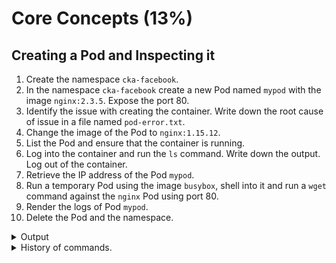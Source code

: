 # Core Concepts (13%)

## Creating a Pod and Inspecting it

1. Create the namespace `cka-facebook`.
2. In the namespace `cka-facebook` create a new Pod named `mypod` with the image `nginx:2.3.5`. Expose the port 80.
3. Identify the issue with creating the container. Write down the root cause of issue in a file named `pod-error.txt`.
4. Change the image of the Pod to `nginx:1.15.12`.
5. List the Pod and ensure that the container is running.
6. Log into the container and run the `ls` command. Write down the output. Log out of the container.
7. Retrieve the IP address of the Pod `mypod`.
8. Run a temporary Pod using the image `busybox`, shell into it and run a `wget` command against the `nginx` Pod using port 80.
9. Render the logs of Pod `mypod`.
10. Delete the Pod and the namespace.

<details><summary>Output</summary>
<p>

First, create the namespace.

```bash
$ kubectl create namespace cka-facebook
```

Next, create the Pod in the new namespace.

```bash
$ kubectl run mypod --image=nginx:2.3.5 --restart=Never --port=80 --namespace=cka-facebook
pod/mypod created
```

You will see that the image cannot be pulled as it doesn't exist with this tag.

```bash
$ kubectl get pod -n cka-facebook
NAME    READY   STATUS             RESTARTS   AGE
mypod   0/1     ImagePullBackOff   0          1m
```

The list of events can give you a deeper insight.

```bash
$ kubectl describe pod -n cka-facebook
...
Events:
  Type     Reason                 Age                 From                         Message
  ----     ------                 ----                ----                         -------
  Normal   Scheduled              3m3s                default-scheduler            Successfully assigned mypod to docker-for-desktop
  Normal   SuccessfulMountVolume  3m2s                kubelet, docker-for-desktop  MountVolume.SetUp succeeded for volume "default-token-jbcl6"
  Normal   Pulling                84s (x4 over 3m2s)  kubelet, docker-for-desktop  pulling image "nginx:2.3.5"
  Warning  Failed                 83s (x4 over 3m1s)  kubelet, docker-for-desktop  Failed to pull image "nginx:2.3.5": rpc error: code = Unknown desc = Error response from daemon: manifest for nginx:2.3.5 not found
  Warning  Failed                 83s (x4 over 3m1s)  kubelet, docker-for-desktop  Error: ErrImagePull
  Normal   BackOff                69s (x6 over 3m)    kubelet, docker-for-desktop  Back-off pulling image "nginx:2.3.5"
  Warning  Failed                 69s (x6 over 3m)    kubelet, docker-for-desktop  Error: ImagePullBackOff
```

Go ahead and edit the existing Pod. Alternatively, you could also just use the `kubectl set image pod mypod mypod=nginx --namespace=cka-facebook` command.

```bash
$ kubectl edit pod mypod --namespace=cka-facebook
```

After setting an image that does exist, the Pod should render the status `Running`.

```bash
$ kubectl get pod -n cka-facebook
NAME    READY   STATUS    RESTARTS   AGE
mypod   1/1     Running   0          14m
```

You can shell into the container and run the `ls` command.

```bash
$ kubectl exec mypod -it --namespace=cka-facebook  -- /bin/sh
/ # ls
bin  boot  dev	etc  home  lib	lib64  media  mnt  opt	proc  root  run  sbin  srv  sys  tmp  usr  var
/ # exit
```

Retrieve the IP address of the Pod with the `-o wide` command line option.

```bash
$ kubectl get pods -o wide -n cka-facebook
NAME    READY   STATUS    RESTARTS   AGE   IP               NODE
mypod   1/1     Running   0          12m   192.168.60.149   docker-for-desktop
```

Remember to use the `--rm` to create a temporary Pod.

```bash
$ kubectl run busybox --image=busybox --rm -it --restart=Never -n cka-facebook -- /bin/sh
If you don't see a command prompt, try pressing enter.
/ # wget -O- 192.168.60.149:80
Connecting to 192.168.60.149:80 (192.168.60.149:80)
<!DOCTYPE html>
<html>
<head>
<title>Welcome to nginx!</title>
<style>
    body {
        width: 35em;
        margin: 0 auto;
        font-family: Tahoma, Verdana, Arial, sans-serif;
    }
</style>
</head>
<body>
<h1>Welcome to nginx!</h1>
<p>If you see this page, the nginx web server is successfully installed and
working. Further configuration is required.</p>

<p>For online documentation and support please refer to
<a href="http://nginx.org/">nginx.org</a>.<br/>
Commercial support is available at
<a href="http://nginx.com/">nginx.com</a>.</p>

<p><em>Thank you for using nginx.</em></p>
</body>
</html>
-                    100% |**********************************************************************|   612  0:00:00 ETA
/ # exit
```

The logs of the Pod should show a single line indicating our request.

```bash
$ kubectl logs mypod -n cka-facebook
192.168.60.162 - - [17/May/2019:13:35:59 +0000] "GET / HTTP/1.1" 200 612 "-" "Wget" "-"
```

Delete the Pod and namespace after you are done.

```bash
$ kubectl delete pod mypod --namespace=cka-facebook
pod "mypod" deleted
$ kubectl delete namespace cka-facebook
namespace "cka-facebook" deleted
```

</p>
</details>


<details><summary>History of commands.</summary>
<p>

History of commands.

```bash
create namespace cka-facebook
kubectl create namespace cka-facebook
kubectl get ns
kubectl run mypod --image=nginx:2.3.4 --port=80 --restart=Never --namespace=cka-facebook
kubectl get pods -n cka-facebook
kubectl describe pod -n cka-facebook
kubectl edit pod mypod --namespace=cka-facebook
kubectl get pods -n cka-facebook
kubectl exec mypod -it -n cka-facebook -- /bin/sh
kubectl get pods -o wide
kubectl get pods -o wide -n cka-facebook
kubectl run busybox --image=busybox --rm -it --restart=Never -n cka-facebook -- /bin/sh
kubectl logs mypod -n cka-facebook
kubectl delete pod mypod --namespace=cka-facebook
kubectl delete namespace cka-facebook
```

</p>
</details>